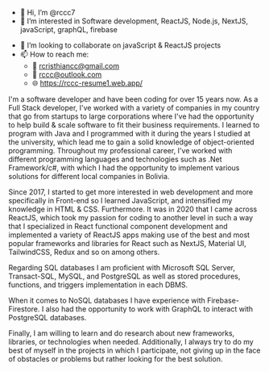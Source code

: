 - 👋 Hi, I’m @rccc7
- 👀 I’m interested in Software development, ReactJS, Node.js, NextJS, javaScript, graphQL, firebase
<!--- - 🌱 I’m currently learning new technologies such as...--->
- 💞️ I’m looking to collaborate on javaScript & ReactJS projects
- 📫 How to reach me:
  - 📧 rcristhiancc@gmail.com
  - 📧 rccc@outlook.com
  - 🌐 https://rccc-resume1.web.app/

I'm a software developer and have been coding for over 15 years now. As a Full Stack developer, I've worked with a variety of companies in my country that go from startups to large corporations where I've had the opportunity to help build & scale software to fit their business requirements. I learned to program with Java and I programmed with it during the years I studied at the university, which lead me to gain a solid knowledge of object-oriented programming. 
Throughout my professional career, I've worked with different programming languages and technologies such as .Net Framework/c#, with which I had the opportunity to implement various solutions for different local companies in Bolivia. 
<p/>Since 2017, I started to get more interested in web development and more specifically in Front-end so I learned JavaScript, and intensified my knowledge in HTML & CSS. Furthermore. It was in 2020 that I came across ReactJS, which took my passion for coding to another level in such a way that I specialized in React functional component development and implemented a variety of ReactJS apps making use of the best and most popular frameworks and libraries for React such as NextJS, Material UI, TailwindCSS, Redux and so on among others. 
<p/>Regarding SQL databases I am proficient with Microsoft SQL Server, Transact-SQL, MySQL, and PostgreSQL as well as stored procedures, functions, and triggers implementation in each DBMS. 
<p/>When it comes to NoSQL databases I have experience with Firebase-Firestore. 
I also had the opportunity to work with GraphQL to interact with PostgreSQL databases. 
<p/>Finally, I am willing to learn and do research about new frameworks, libraries, or technologies when needed. Additionally, I always try to do my best of myself in the projects in which I participate, not giving up in the face of obstacles or problems but rather looking for the best solution.
<!---
rccc7/rccc7 is a ✨ special ✨ repository because its `README.md` (this file) appears on your GitHub profile.
You can click the Preview link to take a look at your changes.
--->
